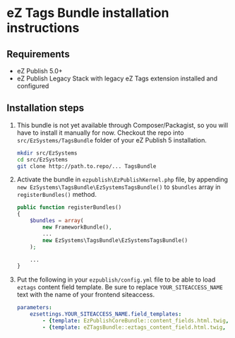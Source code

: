 eZ Tags Bundle installation instructions
========================================

Requirements
------------

* eZ Publish 5.0+
* eZ Publish Legacy Stack with legacy eZ Tags extension installed and configured

Installation steps
------------------

1. This bundle is not yet available through Composer/Packagist, so you will have to install it manually for now.
   Checkout the repo into `src/EzSystems/TagsBundle` folder of your eZ Publish 5 installation.

   ```bash
   mkdir src/EzSystems
   cd src/EzSystems
   git clone http://path.to.repo/... TagsBundle
   ```

2. Activate the bundle in `ezpublish\EzPublishKernel.php` file, by appending `new EzSystems\TagsBundle\EzSystemsTagsBundle()`
   to `$bundles` array in `registerBundles()` method.

   ```php
   public function registerBundles()
   {
       $bundles = array(
           new FrameworkBundle(),
           ...
           new EzSystems\TagsBundle\EzSystemsTagsBundle()
       );

       ...
   }
   ```
3. Put the following in your `ezpublish/config.yml` file to be able to load `eztags` content field template. Be sure to
   replace `YOUR_SITEACCESS_NAME` text with the name of your frontend siteaccess.

   ```yml
   parameters:
       ezsettings.YOUR_SITEACCESS_NAME.field_templates:
           - {template: EzPublishCoreBundle::content_fields.html.twig, priority: 0}
           - {template: eZTagsBundle::eztags_content_field.html.twig, priority: 0}
   ```
